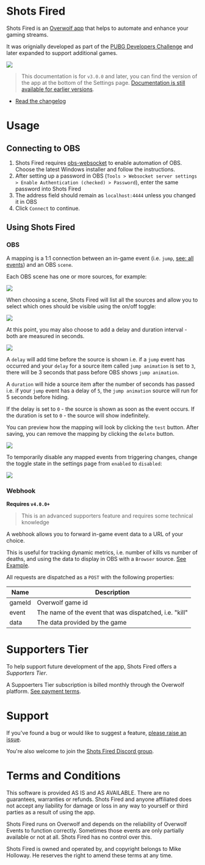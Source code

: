 # Shots Fired

Shots Fired is an [Overwolf app](https://www.overwolf.com/) that helps to automate and enhance your gaming streams.

It was orignially developed as part of the [PUBG Developers Challenge](https://play.overwolf.com/pubg-dev-challenge/) and later expanded to support additional games.

![](./assets/overview.jpg)

> This documentation is for `v3.0.0` and later, you can find the version of the
app at the bottom of the Settings page. [Documentation is still available for
earlier versions](https://github.com/artdevgame/shots-fired-support/tree/v1.0.0).

* [Read the changelog](./CHANGELOG.md)

# Usage

## Connecting to OBS

1. Shots Fired requires [obs-websocket](https://github.com/Palakis/obs-websocket/releases) to enable automation of OBS. Choose the latest Windows installer and follow the instructions.
2. After setting up a password in OBS (`Tools > Websocket server settings > Enable Authentication (checked) > Password`), enter the same password into Shots Fired
3. The address field should remain as `localhost:4444` unless you changed it in OBS
4. Click `Connect` to continue.

## Using Shots Fired

### OBS

A mapping is a 1:1 connection between an in-game event (i.e. `jump`, [see: all events](http://developers.overwolf.com/game_events_status/game_events_status/)) and an OBS `scene`.

Each OBS scene has one or more sources, for example:

![](./assets/obs.png)

When choosing a scene, Shots Fired will list all the sources and allow you to select which ones should be visible using the on/off toggle:

![](./assets/visibility.png)

At this point, you may also choose to add a delay and duration interval - both are measured in seconds.

![](./assets/delay-duration.png)

A `delay` will add time before the source is shown i.e. if a `jump` event has occurred and your `delay` for a source item called `jump animation` is set to `3`, there will be 3 seconds that pass before OBS shows `jump animation`.

A `duration` will hide a source item after the number of seconds has passed i.e. if your `jump` event has a delay of `5`, the `jump animation` source will run for 5 seconds before hiding.

If the delay is set to `0` - the source is shown as soon as the event occurs.
If the duration is set to `0` - the source will show indefinitely.

You can preview how the mapping will look by clicking the `test` button. After saving, you can remove the mapping by clicking the `delete` button.

![](./assets/preview-mapping.png)

To temporarily disable any mapped events from triggering changes, change the toggle state in the settings page from `enabled` to
`disabled`:

![](./assets/toggle.png)

### Webhook

**Requires `v4.0.0+`**

> This is an advanced supporters feature and requires some technical knowledge

A webhook allows you to forward in-game event data to a URL of your choice.

This is useful for tracking dynamic metrics, i.e. number of kills vs number of deaths, and using the data to display in OBS with a `Browser` source. [See Example](https://www.youtube.com/watch?v=IZN7lYXm5x4).

All requests are dispatched as a `POST` with the following properties:

| Name | Description |
| --- | --- |
| gameId | Overwolf game id |
| event | The name of the event that was dispatched, i.e. "kill" |
| data | The data provided by the game |

# Supporters Tier

To help support future development of the app, Shots Fired offers a _Supporters Tier_.

A Suppoerters Tier subscription is billed monthly through the Overwolf platform. [See payment terms](https://www.overwolf.com/legal/terms).

# Support

If you've found a bug or would like to suggest a feature, [please raise an issue](https://github.com/artdevgame/shots-fired-support/issues).

You're also welcome to join the [Shots Fired Discord group](https://discord.gg/eBBnNfM).

# Terms and Conditions

This software is provided AS IS and AS AVAILABLE. There are no guarantees, warranties or refunds. Shots Fired and anyone affiliated does not accept any liability for damage or loss in any way to yourself or third parties as a result of using the app.

Shots Fired runs on Overwolf and depends on the reliability of Overwolf Events to function correctly. Sometimes those events are only partially available or not at all. Shots Fired has no control over this.

Shots Fired is owned and operated by, and copyright belongs to Mike Holloway. He reserves the right to amend these terms at any time.